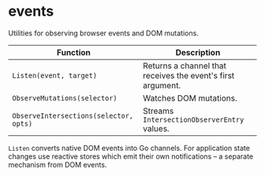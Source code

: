 # events

Utilities for observing browser events and DOM mutations.

| Function | Description |
| --- | --- |
| `Listen(event, target)` | Returns a channel that receives the event's first argument. |
| `ObserveMutations(selector)` | Watches DOM mutations. |
| `ObserveIntersections(selector, opts)` | Streams `IntersectionObserverEntry` values. |

`Listen` converts native DOM events into Go channels. For application
state changes use reactive stores which emit their own notifications – a
separate mechanism from DOM events.
